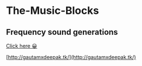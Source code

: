 ﻿# The-Music-Blocks
## Frequency sound generations
[Click here 😀](https://deepak5j.github.io/The-Music-Blocks/)

[http://gautamxdeepak.tk/](http://gautamxdeepak.tk/)
